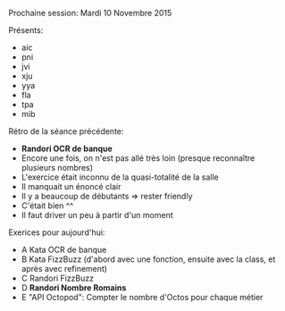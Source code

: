 Prochaine session:
Mardi 10 Novembre 2015

Présents:
- aic
- pni
- jvi
- xju
- yya
- fla
- tpa
- mib

Rétro de la séance précédente:
- **Randori OCR de banque**
- Encore une fois, on n'est pas allé très loin (presque reconnaître plusieurs nombres)
- L'exercice était inconnu de la quasi-totalité de la salle
- Il manquait un énoncé clair
- Il y a beaucoup de débutants => rester friendly
- C'était bien ^^
- Il faut driver un peu à partir d'un moment

Exerices pour aujourd'hui:
- A Kata OCR de banque
- B Kata FizzBuzz (d'abord avec une fonction, ensuite avec la class, et après avec refinement)
- C Randori FizzBuzz
- D **Randori Nombre Romains**
- E "API Octopod": Compter le nombre d'Octos pour chaque métier
